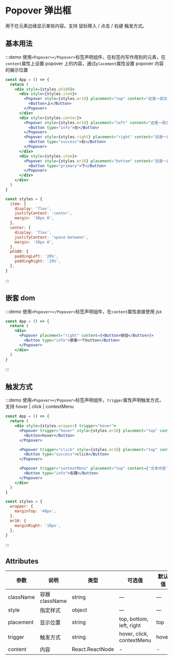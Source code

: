 # Popover 弹出框

用于在元素边缘显示某些内容。支持 鼠标移入 / 点击 / 右键 触发方式。

## 基本用法

:::demo 使用`<Popover></Popover>`标签声明组件，在标签内写作用到的元素，在`content`属性上设置 popover 上的内容，通过`placement`属性设置 popover 内容的展示位置

```jsx
const App = () => {
  return (
    <div style={styles.ph100}>
      <div style={styles.item}>
        <Popover style={styles.mr10} placement="top" content="这是一段文本">
          <Button>上</Button>
        </Popover>
      </div>
      <div style={styles.center}>
        <Popover style={styles.mr10} placement="left" content="这是一段文本">
          <Button type="info">左</Button>
        </Popover>
        <Popover style={styles.right} placement="right" content="这是一段文本">
          <Button type="success">右</Button>
        </Popover>
      </div>
      <div style={styles.item}>
        <Popover style={styles.mr10} placement="bottom" content="这是一段文本">
          <Button type="primary">下</Button>
        </Popover>
      </div>
    </div>
  )
}

const styles = {
  item: {
    display: 'flex',
    justifyContent: 'center',
    margin: '30px 0',
  },
  center: {
    display: 'flex',
    justifyContent: 'space-between',
    margin: '20px 0',
  },
  ph100: {
    paddingLeft: '20%',
    paddingRight: '20%',
  },
}
```

:::

## 嵌套 dom

:::demo 使用`<Popover></Popover>`标签声明组件，在`content`属性直接使用 jsx

```jsx
const App = () => {
  return (
    <div>
      <Popover placement="right" content={<Button>按钮</Button>}>
        <Button type="info">嵌套一个button</Button>
      </Popover>
    </div>
  )
}
```

:::

## 触发方式

:::demo 使用`<Popover></Popover>`标签声明组件，`trigger`属性声明触发方式，支持 hover | click | contextMenu

```jsx
const App = () => {
  return (
    <div style={styles.wrapper} trigger="hover">
      <Popover trigger="hover" style={styles.mr10} placement="top" content={'文本内容'}>
        <Button>hover</Button>
      </Popover>

      <Popover trigger="click" style={styles.mr10} placement="top" content={'文本内容'}>
        <Button type="success">click</Button>
      </Popover>

      <Popover trigger="contextMenu" placement="top" content={'文本内容'}>
        <Button type="info">右键</Button>
      </Popover>
    </div>
  )
}

const styles = {
  wrapper: {
    marginTop: '40px',
  },
  mr10: {
    marginRight: '10px',
  },
}
```

:::

## Attributes

| 参数      | 说明           | 类型            | 可选值                    | 默认值 |
| --------- | -------------- | --------------- | ------------------------- | ------ |
| className | 容器 className | string          | —                         | —      |
| style     | 指定样式       | object          | —                         | —      |
| placement | 显示位置       | string          | top, bottom, left, right  | top    |
| trigger   | 触发方式       | string          | hover, click, contextMenu | hover  |
| content   | 内容           | React.ReactNode | -                         | -      |

